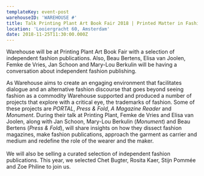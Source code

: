 ```yaml
---
templateKey: event-post
warehouseID: 'WAREHOUSE #'
title: Talk Printing Plant Art Book Fair 2018 | Printed Matter in Fashion
location: 'Looiergracht 60, Amsterdam'
date: 2018-11-25T11:30:00.000Z
---
```

Warehouse will be at Printing Plant Art Book Fair with a selection of independent fashion publications. Also, Beau Bertens, Elisa van Joolen, Femke de Vries, Jan Schoon and Mary-Lou Berkulin will be having a conversation about independent fashion publishing.

As Warehouse aims to create an engaging environment that facilitates dialogue and an alternative fashion discourse that goes beyond seeing fashion as a commodity Warehouse supported and produced a number of projects that explore with a critical eye, the trademarks of fashion. Some of these projects are *PORTAL*, *Press & Fold*, *A Magazine Reader* and *Monument*. During their talk at Printing Plant, Femke de Vries and Elisa van Joolen, along with Jan Schoon, Mary-Lou Berkulin (*Monument*) and Beau Bertens (*Press & Fold*), will share insights on how they dissect fashion magazines, make fashion publications, approach the garment as carrier and medium and redefine the role of the wearer and the maker.\
\
We will also be selling a curated selection of independent fashion publications. This year, we selected Chet Bugter, Rosita Kaer, Stijn Pommée and Zoe Philine to join us.